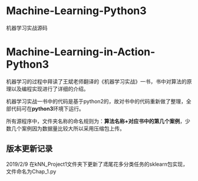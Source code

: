 # Machine-Learning-Python3
机器学习实战源码
# Machine-Learning-in-Action-Python3
机器学习的过程中拜读了王斌老师翻译的《机器学习实战》一书，书中对算法的原理以及编程实现进行了详细的介绍。

机器学习实战一书中的代码是基于python2的，故对书中的代码重新做了整理，全部代码可在**python3**环境下运行。

所有源程序中，文件夹名称的命名规则为：**算法名称+对应书中的第几个案例**，少数几个案例因为数据量比较大所以采用压缩包上传。

## 版本更新记录
2019/2/9 在kNN_Project1文件夹下更新了鸢尾花多分类任务的sklearn包实现，文件命名为Chap_1.py
